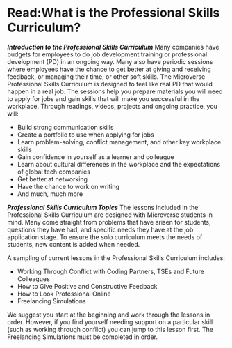 

#  Read:What is the Professional Skills Curriculum?

***Introduction to the Professional Skills Curriculum***
Many companies have budgets for employees to do job development training or professional development (PD) in an ongoing way. Many also have periodic sessions where employees have the chance to get better at giving and receiving feedback, or managing their time, or other soft skills. The Microverse Professional Skills Curriculum is designed to feel like real PD that would happen in a real job. The sessions help you prepare materials you will need to apply for jobs and gain skills that will make you successful in the workplace. Through readings, videos, projects and ongoing practice, you will:

* Build strong communication skills
* Create a portfolio to use when applying for jobs
* Learn problem-solving, conflict management, and other key workplace skills
* Gain confidence in yourself as a learner and colleague
* Learn about cultural differences in the workplace and the expectations of global tech companies
* Get better at networking
* Have the chance to work on writing 
* And much, much more 

***Professional Skills Curriculum Topics***
The lessons included in the Professional Skills Curriculum are designed with Microverse students in mind. Many come straight from problems that have arisen for students, questions they have had, and specific needs they have at the job application stage. To ensure the solo curriculum meets the needs of students, new content is added when needed.

A sampling of current lessons in the Professional Skills Curriculum includes:

* Working Through Conflict with Coding Partners, TSEs and Future Colleagues
* How to Give Positive and Constructive Feedback
* How to Look Professional Online
* Freelancing Simulations

We suggest you start at the beginning and work through the lessons in order. However, if you find yourself needing support on a particular skill (such as working through conflict) you can jump to this lesson first. The Freelancing Simulations must be completed in order.

